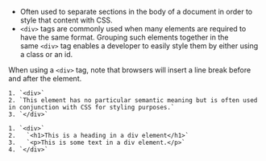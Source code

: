 - Often used to separate sections in the body of a document in order to style that content with CSS.
- `<div>` tags are commonly used when many elements are required to have the same format. Grouping such elements together in the same `<div>` tag enables a developer to easily style them by either using a class or an id.

When using a `<div>` tag, note that browsers will insert a line break before and after the element.
```
1. `<div>`
2. `This element has no particular semantic meaning but is often used in conjunction with CSS for styling purposes.`
3. `</div>`
```

```
1. `<div>`
2.   `<h1>This is a heading in a div element</h1>`
3.   `<p>This is some text in a div element.</p>`
4. `</div>`
```
